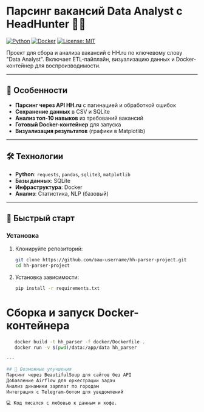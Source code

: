 # Парсинг вакансий Data Analyst с HeadHunter 🕵️‍♂️

[![Python](https://img.shields.io/badge/Python-3.9%2B-blue?logo=python)](https://www.python.org/)
[![Docker](https://img.shields.io/badge/Docker-✓-blue?logo=docker)](https://www.docker.com/)
[![License: MIT](https://img.shields.io/badge/License-MIT-green.svg)](https://opensource.org/licenses/MIT)

Проект для сбора и анализа вакансий с HH.ru по ключевому слову "Data Analyst". Включает ETL-пайплайн, визуализацию данных и Docker-контейнер для воспроизводимости.

---

## 📌 Особенности
- **Парсинг через API HH.ru** с пагинацией и обработкой ошибок
- **Сохранение данных** в CSV и SQLite
- **Анализ топ-10 навыков** из требований вакансий
- **Готовый Docker-контейнер** для запуска
- **Визуализация результатов** (графики в Matplotlib)

---

## 🛠 Технологии
- **Python**: `requests`, `pandas`, `sqlite3`, `matplotlib`
- **Базы данных**: SQLite
- **Инфраструктура**: Docker
- **Анализ**: Статистика, NLP (базовый)

---

## 🚀 Быстрый старт

### Установка
1. Клонируйте репозиторий:
   ```bash
   git clone https://github.com/ваш-username/hh-parser-project.git
   cd hh-parser-project
   
2. Установка зависимости:
   ```bash
   pip install -r requirements.txt

# Сборка и запуск Docker-контейнера

```bash
   docker build -t hh_parser -f docker/Dockerfile .
   docker run -v $(pwd)/data:/app/data hh_parser

---

## 🔮 Возможные улучшения
Парсинг через BeautifulSoup для сайтов без API
Добавление Airflow для оркестрации задач
Анализ динамики зарплат по городам
Интеграция с Telegram-ботом для уведомлений

💻 Код писался с любовью к данным и кофе.
